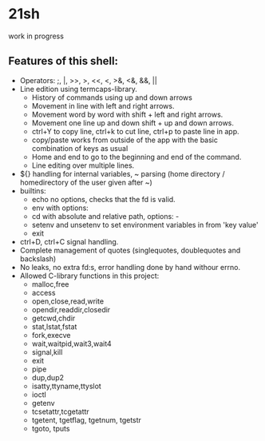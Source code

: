 # 21sh
work in progress

## Features of this shell:
- Operators: ;, |, >>, >, <<, <, >&, <&, &&, || 
- Line edition using termcaps-library.
  - History of commands using up and down arrows
  - Movement in line with left and right arrows.
  - Movement word by word with shift + left and right arrows.
  - Movement one line up and down shift + up and down arrows.
  - ctrl+Y to copy line, ctrl+k to cut line, ctrl+p to paste line in app.
  - copy/paste works from outside of the app with the basic combination of keys as usual
  - Home and end to go to the beginning and end of the command.
  - Line editing over multiple lines.
- ${} handling for internal variables, ~ parsing (home directory / homedirectory of the user given after ~)
- builtins:
  - echo no options, checks that the fd is valid.
  - env with options:
  - cd with absolute and relative path, options: -
  - setenv and unsetenv to set environment variables in from 'key value'
  - exit
- ctrl+D, ctrl+C signal handling.
- Complete management of quotes (singlequotes, doublequotes and backslash)
- No leaks, no extra fd:s, error handling done by hand withour errno.
- Allowed C-library functions in this project:
  - malloc,free
  - access
  - open,close,read,write
  - opendir,readdir,closedir
  - getcwd,chdir
  - stat,lstat,fstat
  - fork,execve
  - wait,waitpid,wait3,wait4
  - signal,kill
  - exit
  - pipe
  - dup,dup2
  - isatty,ttyname,ttyslot
  - ioctl
  - getenv
  - tcsetattr,tcgetattr
  - tgetent, tgetflag, tgetnum, tgetstr
  - tgoto, tputs
